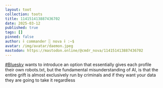 ```yaml
---
layout: toot
collection: toots
title: 114151413887436702
date: 2025-03-12
published: true
tags: []
pinned: false
author: ⸸ commander ░ nova ⸸ :~$
avatar: /img/avatar/daemon.jpeg
mastodon: https://mastodon.online/@cmdr_nova/114151413887436702
---
```


[#Bluesky](https://mastodon.online/tags/Bluesky) wants to introduce an option that essentially gives each profile their own robots.txt, but the fundamental misunderstanding of AI, is that the entire grift is almost exclusively run by criminals and if they want your data they are going to take it regardless
